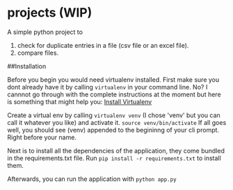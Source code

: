 # projects (WIP)
A simple python project to
1. check for duplicate entries in a file (csv file or an excel file).
2. compare files. 

##Installation

Before you begin you would need virtualenv installed. First make sure you dont already have it by calling
`virtualenv` in your command line. No? I cannnot go through with the complete instructions at the moment but 
here is something that might help you: [Install Virtualenv](http://stackoverflow.com/questions/4324558/whats-the-proper-way-to-install-pip-virtualenv-and-distribute-for-python)

Create a virtual env by calling `virtualenv venv` (I chose 'venv' but you can call it whatever you like) and activate it.
`source venv/bin/activate` If all goes well, you should see (venv) appended to the begininng of your cli prompt. 
Right before your name.

Next is to install all the dependencies of the application, they come bundled in the requirements.txt file. Run 
`pip install -r requirements.txt` to install them.

Afterwards, you can run the application with `python app.py`
